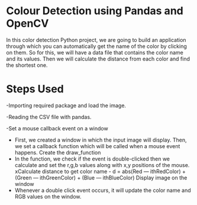 
# Colour Detection using Pandas and OpenCV

In this color detection Python project, we are going to build an application through which you can automatically get the name of the color by clicking on them. So for this, we will have a data file that contains the color name and its values. Then we will calculate the distance from each color and find the shortest one.

# Steps Used
-Importing required package and load the image.

-Reading the CSV file with pandas.

-Set a mouse callback event on a window 
- First, we created a window in which the input image will display. Then, we set a callback function which will be called when a mouse event happens.
Create the draw_function 
- In the function, we check if the event is double-clicked then we calculate and set the r,g,b values along with x,y positions of the mouse.
xCalculate distance to get color name - d = abs(Red — ithRedColor) + (Green — ithGreenColor) + (Blue — ithBlueColor)
Display image on the window 
- Whenever a double click event occurs, it will update the color name and RGB values on the window.